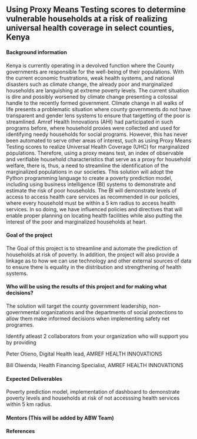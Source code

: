 ## Using Proxy Means Testing scores to determine vulnerable households at a risk of realizing universal health coverage in select counties, Kenya

#### Background information
Kenya is currently operating in a devolved function where the County governments are responsible for the well-being of their populations. With the current economic frustrations, weak health systems, and national disasters such as climate change, the already poor and marginalized households are languishing at extreme poverty levels. The current situation is dire and possibly worsened by climate change presenting a colossal handle to the recently formed government. Climate change in all walks of life presents a problematic situation where county governments do not have transparent and gender lens systems to ensure that targetting of the poor is streamlined. Amref Health Innovations (AHI) had participated in such programs before, where household proxies were collected and used for identifying needy households for social programs. However, this has never been automated to serve other areas of interest, such as using Proxy Means Testing scores to realize Universal Health Coverage (UHC) for marginalized populations. Therefore, using a proxy means test, an index of observable and verifiable household characteristics that serve as a proxy for household welfare, there is, thus, a need to streamline the identification of the marginalized populations in our societies. This solution will adopt the Python programming language to create a poverty prediction model, including using business intelligence (BI) systems to demonstrate and estimate the risk of poor households. The BI will demonstrate levels of access to access health care services as recommended in our policies, where every household must be within a 5 km radius to access health services. In so doing, we have influenced policies and directives that will enable proper planning on locating health facilities while also putting the interest of the poor and marginalized households at heart. 

#### Goal of the project
The Goal of this project is to streamline and automate the prediction of households at risk of poverty. In addition, the project will also provide a linkage as to how we can use technology and other external sources of data to ensure there is equality in the distribution and strengthening of health systems. 

#### Who will be using the results of this project and for making what decisions?
The solution will target the county government leadership, non-governmental organizations and the departments of social protections to allow them make informed decisions when implementing safety net programes. 

Identify atleast 2 collaborators from your organization who will support you by providing

Peter Otieno, Digital Health lead, AMREF HEALTH INNOVATIONS

Bill Olwenda, Health Financing Specialist, AMREF HEALTH INNOVATIONS

#### Expected Deliverables
Poverty prediction model, implementation of dashboard to demonstrate poverty levels and households at risk of not accesssing health services within 5 km radius.

#### Mentors (This will be added by ABW Team)

#### References

